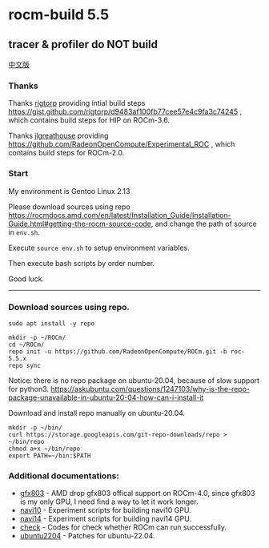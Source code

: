 # rocm-build 5.5

## tracer & profiler do NOT build

[中文版](README_zh_CN.md)

### Thanks

Thanks [rigtorp](https://github.com/rigtorp) providing intial build steps <https://gist.github.com/rigtorp/d9483af100fb77cee57e4c9fa3c74245> , which contains build steps for HIP on ROCm-3.6.

Thanks [jlgreathouse](https://github.com/jlgreathouse) providing <https://github.com/RadeonOpenCompute/Experimental_ROC> , which contains build steps for ROCm-2.0.

### Start

My environment is Gentoo Linux 2.13

Please download sources using repo <https://rocmdocs.amd.com/en/latest/Installation_Guide/Installation-Guide.html#getting-the-rocm-source-code>,
and change the path of source in `env.sh`.

Execute `source env.sh` to setup environment variables.

Then execute bash scripts by order number.

Good luck.

---

### Download sources using repo.

```
sudo apt install -y repo

mkdir -p ~/ROCm/
cd ~/ROCm/
repo init -u https://github.com/RadeonOpenCompute/ROCm.git -b roc-5.5.x
repo sync
```

Notice: there is no repo package on ubuntu-20.04, because of slow support for python3.
<https://askubuntu.com/questions/1247103/why-is-the-repo-package-unavailable-in-ubuntu-20-04-how-can-i-install-it>

Download and install repo manually on ubuntu-20.04.

```
mkdir -p ~/bin/
curl https://storage.googleapis.com/git-repo-downloads/repo > ~/bin/repo
chmod a+x ~/bin/repo
export PATH=~/bin:$PATH
```

### Additional documentations:

* [gfx803](gfx803) - AMD drop gfx803 offical support on ROCm-4.0, since gfx803 is my only GPU, I need find a way to let it work longer.
* [navi10](navi10) - Experiment scripts for building navi10 GPU.
* [navi14](navi14) - Experiment scripts for building navi14 GPU.
* [check](check) - Codes for check whether ROCm can run successfully.
* [ubuntu2204](ubuntu2204) - Patches for ubuntu-22.04.

